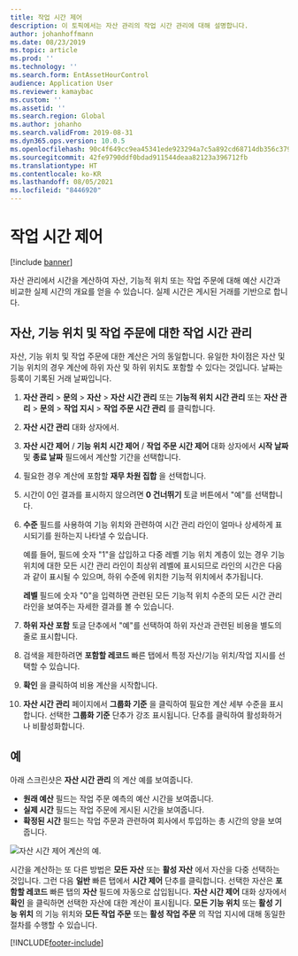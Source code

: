 ```yaml
---
title: 작업 시간 제어
description: 이 토픽에서는 자산 관리의 작업 시간 관리에 대해 설명합니다.
author: johanhoffmann
ms.date: 08/23/2019
ms.topic: article
ms.prod: ''
ms.technology: ''
ms.search.form: EntAssetHourControl
audience: Application User
ms.reviewer: kamaybac
ms.custom: ''
ms.assetid: ''
ms.search.region: Global
ms.author: johanho
ms.search.validFrom: 2019-08-31
ms.dyn365.ops.version: 10.0.5
ms.openlocfilehash: 90c4f649cc9ea45341ede923294a7c5a892cd68714db356c3799430d18f5de60
ms.sourcegitcommit: 42fe9790ddf0bdad911544deaa82123a396712fb
ms.translationtype: HT
ms.contentlocale: ko-KR
ms.lasthandoff: 08/05/2021
ms.locfileid: "8446920"
---
```

# <a name="work-hour-control"></a>작업 시간 제어

[!include [banner](../../includes/banner.md)]

 

자산 관리에서 시간을 계산하여 자산, 기능적 위치 또는 작업 주문에 대해 예산 시간과 비교한 실제 시간의 개요를 얻을 수 있습니다. 실제 시간은 게시된 거래를 기반으로 합니다.

## <a name="work-hour-control-for-assets-functional-locations-and-work-orders"></a>자산, 기능 위치 및 작업 주문에 대한 작업 시간 관리

자산, 기능 위치 및 작업 주문에 대한 계산은 거의 동일합니다. 유일한 차이점은 자산 및 기능 위치의 경우 계산에 하위 자산 및 하위 위치도 포함할 수 있다는 것입니다. 날짜는 등록이 기록된 거래 날짜입니다.

1. **자산 관리** > **문의** > **자산** > **자산 시간 관리** 또는 **기능적 위치 시간 관리** 또는 **자산 관리** > **문의** > **작업 지시** > **작업 주문 시간 관리** 를 클릭합니다.

2. **자산 시간 관리** 대화 상자에서.

3. **자산 시간 제어** / **기능 위치 시간 제어** / **작업 주문 시간 제어** 대화 상자에서 **시작 날짜** 및 **종료 날짜** 필드에서 계산할 기간을 선택합니다.

4. 필요한 경우 계산에 포함할 **재무 차원 집합** 을 선택합니다.

5. 시간이 0인 결과를 표시하지 않으려면 **0 건너뛰기** 토글 버튼에서 "예"를 선택합니다.

6. **수준** 필드를 사용하여 기능 위치와 관련하여 시간 관리 라인이 얼마나 상세하게 표시되기를 원하는지 나타낼 수 있습니다. 

    예를 들어, 필드에 숫자 "1"을 삽입하고 다중 레벨 기능 위치 계층이 있는 경우 기능 위치에 대한 모든 시간 관리 라인이 최상위 레벨에 표시되므로 라인의 시간은 다음과 같이 표시될 수 있으며, 하위 수준에 위치한 기능적 위치에서 추가됩니다. 
    
    **레벨** 필드에 숫자 "0"을 입력하면 관련된 모든 기능적 위치 수준의 모든 시간 관리 라인을 보여주는 자세한 결과를 볼 수 있습니다.

7. **하위 자산 포함** 토글 단추에서 "예"를 선택하여 하위 자산과 관련된 비용을 별도의 줄로 표시합니다.

8. 검색을 제한하려면 **포함할 레코드** 빠른 탭에서 특정 자산/기능 위치/작업 지시를 선택할 수 있습니다.

9. **확인** 을 클릭하여 비용 계산을 시작합니다.

10. **자산 시간 관리** 페이지에서 **그룹화 기준** 을 클릭하여 필요한 계산 세부 수준을 표시합니다. 선택한 **그룹화 기준** 단추가 강조 표시됩니다. 단추를 클릭하여 활성화하거나 비활성화합니다.

## <a name="example"></a>예

아래 스크린샷은 **자산 시간 관리** 의 계산 예를 보여줍니다.

- **원래 예산** 필드는 작업 주문 예측의 예산 시간을 보여줍니다. 
- **실제 시간** 필드는 작업 주문에 게시된 시간을 보여줍니다. 
- **확정된 시간** 필드는 작업 주문과 관련하여 회사에서 투입하는 총 시간의 양을 보여줍니다.

![자산 시간 제어 계산의 예.](media/04-controlling-and-reporting.png)

시간을 계산하는 또 다른 방법은 **모든 자산** 또는 **활성 자산** 에서 자산을 다중 선택하는 것입니다. 그런 다음 **일반** 빠른 탭에서 **시간 제어** 단추를 클릭합니다. 선택한 자산은 **포함할 레코드** 빠른 탭의 **자산** 필드에 자동으로 삽입됩니다. **자산 시간 제어** 대화 상자에서 **확인** 을 클릭하면 선택한 자산에 대한 계산이 표시됩니다. **모든 기능 위치** 또는 **활성 기능 위치** 의 기능 위치와 **모든 작업 주문** 또는 **활성 작업 주문** 의 작업 지시에 대해 동일한 절차를 수행할 수 있습니다.




[!INCLUDE[footer-include](../../../includes/footer-banner.md)]